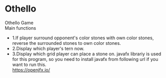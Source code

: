 # Othello
Othello Game<br>
Main functions 
 - 1.If player surround opponent's color stones with own color stones, reverse the surrounded stones to own color stones.
 - 2.Display which player's tern now.
 - 3.Display which grid player can place a stone on.
javafx librariy is used for this program, so you need to install javafx from following url if you want to run this.<br>
https://openjfx.io/
